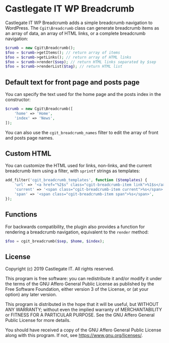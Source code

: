 # Castlegate IT WP Breadcrumb #

Castlegate IT WP Breadcrumb adds a simple breadcrumb navigation to WordPress. The `Cgit\Breadcrumb` class can generate breadcrumb items as an array of data, an array of HTML links, or a complete breadcrumb navigation:

~~~ php
$crumb = new Cgit\Breadcrumb();
$foo = $crumb->getItems(); // return array of items
$foo = $crumb->getLinks(); // return array of HTML links
$foo = $crumb->render($sep); // return HTML links separated by $sep
$foo = $crumb->renderList($tag); // return HTML list
~~~

## Default text for front page and posts page

You can specify the text used for the home page and the posts index in the constructor:

~~~ php
$crumb = new Cgit\Breadcrumb([
    'home' => 'Home',
    'index' => 'News',
]);
~~~

You can also use the `cgit_breadcrumb_names` filter to edit the array of front and posts page names.

## Custom HTML

You can customize the HTML used for links, non-links, and the current breadcrumb item using a filter, with `sprintf` strings as templates:

~~~ php
add_filter('cgit_breadcrumb_templates', function ($templates) {
    'url' => '<a href="%2$s" class="cgit-breadcrumb-item link">%1$s</a>',
    'current' => '<span class="cgit-breadcrumb-item current">%s</span>',
    'span' => '<span class="cgit-breadcrumb-item span">%s</span>',
});
~~~

## Functions

For backwards compatibility, the plugin also provides a function for rendering a breadcrumb navigation, equivalent to the `render` method:

~~~ php
$foo = cgit_breadcrumb($sep, $home, $index);
~~~

## License

Copyright (c) 2019 Castlegate IT. All rights reserved.

This program is free software: you can redistribute it and/or modify it under the terms of the GNU Affero General Public License as published by the Free Software Foundation, either version 3 of the License, or (at your option) any later version.

This program is distributed in the hope that it will be useful, but WITHOUT ANY WARRANTY; without even the implied warranty of MERCHANTABILITY or FITNESS FOR A PARTICULAR PURPOSE. See the GNU Affero General Public License for more details.

You should have received a copy of the GNU Affero General Public License along with this program. If not, see <https://www.gnu.org/licenses/>.
